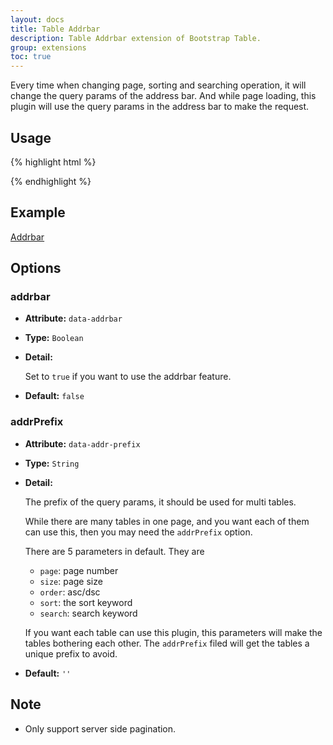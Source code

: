 ```yaml
---
layout: docs
title: Table Addrbar
description: Table Addrbar extension of Bootstrap Table.
group: extensions
toc: true
---
```


Every time when changing page, sorting and searching operation, it will change the query params of the address bar. And while page loading, this plugin will use the query params in the address bar to make the request.

## Usage

{% highlight html %}
<script src="extensions/addrbar/bootstrap-table-addrbar.js"></script>
{% endhighlight %}

## Example

[Addrbar](https://examples.bootstrap-table.com/#extensions/addrbar.html)

## Options

### addrbar

- **Attribute:** `data-addrbar`

- **Type:** `Boolean`

- **Detail:**

  Set to `true` if you want to use the addrbar feature.

- **Default:** `false`

### addrPrefix

- **Attribute:** `data-addr-prefix`

- **Type:** `String`

- **Detail:**

  The prefix of the query params, it should be used for multi tables.

  While there are many tables in one page, and you want each of them can use this, then you may need the `addrPrefix` option.

  There are 5 parameters in default. They are

  * `page`: page number
  * `size`: page size
  * `order`: asc/dsc
  * `sort`: the sort keyword
  * `search`: search keyword

  If you want each table can use this plugin, this parameters will make the tables bothering each other. The `addrPrefix` filed will get the tables a unique prefix to avoid.

- **Default:** `''`

## Note

* Only support server side pagination.
